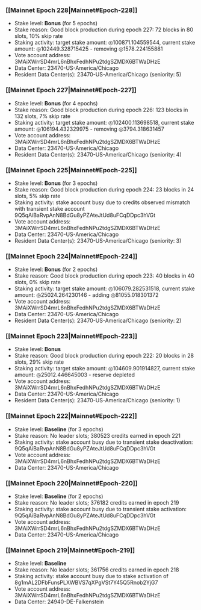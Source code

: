 ### [[Mainnet Epoch 228|Mainnet#Epoch-228]]
* Stake level: **Bonus** (for 5 epochs)
* Stake reason: Good block production during epoch 227: 72 blocks in 80 slots, 10% skip rate
* Staking activity: target stake amount: ◎100871.104559544, current stake amount: ◎102449.328715425 - removing ◎1578.224155881
* Vote account address: 3MAiXWrrSD4mrL6nBhxFedhNPu2tdgSZMDX6BTWaDHzE
* Data Center: 23470-US-America/Chicago
* Resident Data Center(s): 23470-US-America/Chicago (seniority: 5)
### [[Mainnet Epoch 227|Mainnet#Epoch-227]]
* Stake level: **Bonus** (for 4 epochs)
* Stake reason: Good block production during epoch 226: 123 blocks in 132 slots, 7% skip rate
* Staking activity: target stake amount: ◎102400.113698518, current stake amount: ◎106194.432329975 - removing ◎3794.318631457
* Vote account address: 3MAiXWrrSD4mrL6nBhxFedhNPu2tdgSZMDX6BTWaDHzE
* Data Center: 23470-US-America/Chicago
* Resident Data Center(s): 23470-US-America/Chicago (seniority: 4)
### [[Mainnet Epoch 225|Mainnet#Epoch-225]]
* Stake level: **Bonus** (for 3 epochs)
* Stake reason: Good block production during epoch 224: 23 blocks in 24 slots, 5% skip rate
* Staking activity: stake account busy due to credits observed mismatch with transient stake account 9Q5qAiBaRvpAnN8BdGu8yPZAteJtUd8uFCqDDpc3hVGt
* Vote account address: 3MAiXWrrSD4mrL6nBhxFedhNPu2tdgSZMDX6BTWaDHzE
* Data Center: 23470-US-America/Chicago
* Resident Data Center(s): 23470-US-America/Chicago (seniority: 3)
### [[Mainnet Epoch 224|Mainnet#Epoch-224]]
* Stake level: **Bonus** (for 2 epochs)
* Stake reason: Good block production during epoch 223: 40 blocks in 40 slots, 0% skip rate
* Staking activity: target stake amount: ◎106079.282531518, current stake amount: ◎25024.264230146 - adding ◎81055.018301372
* Vote account address: 3MAiXWrrSD4mrL6nBhxFedhNPu2tdgSZMDX6BTWaDHzE
* Data Center: 23470-US-America/Chicago
* Resident Data Center(s): 23470-US-America/Chicago (seniority: 2)
### [[Mainnet Epoch 223|Mainnet#Epoch-223]]
* Stake level: **Bonus**
* Stake reason: Good block production during epoch 222: 20 blocks in 28 slots, 29% skip rate
* Staking activity: target stake amount: ◎104609.901914827, current stake amount: ◎25012.446645003 - reserve depleted
* Vote account address: 3MAiXWrrSD4mrL6nBhxFedhNPu2tdgSZMDX6BTWaDHzE
* Data Center: 23470-US-America/Chicago
* Resident Data Center(s): 23470-US-America/Chicago (seniority: 1)
### [[Mainnet Epoch 222|Mainnet#Epoch-222]]
* Stake level: **Baseline** (for 3 epochs)
* Stake reason: No leader slots; 380523 credits earned in epoch 221
* Staking activity: stake account busy due to transient stake deactivation: 9Q5qAiBaRvpAnN8BdGu8yPZAteJtUd8uFCqDDpc3hVGt
* Vote account address: 3MAiXWrrSD4mrL6nBhxFedhNPu2tdgSZMDX6BTWaDHzE
* Data Center: 23470-US-America/Chicago
### [[Mainnet Epoch 220|Mainnet#Epoch-220]]
* Stake level: **Baseline** (for 2 epochs)
* Stake reason: No leader slots; 376182 credits earned in epoch 219
* Staking activity: stake account busy due to transient stake activation: 9Q5qAiBaRvpAnN8BdGu8yPZAteJtUd8uFCqDDpc3hVGt
* Vote account address: 3MAiXWrrSD4mrL6nBhxFedhNPu2tdgSZMDX6BTWaDHzE
* Data Center: 23470-US-America/Chicago
### [[Mainnet Epoch 219|Mainnet#Epoch-219]]
* Stake level: **Baseline**
* Stake reason: No leader slots; 361756 credits earned in epoch 218
* Staking activity: stake account busy due to stake activation of 8g1mAL2DFbFunsPLXWBVS7qXPgVSt7Y45Q5Rnob2YjG7
* Vote account address: 3MAiXWrrSD4mrL6nBhxFedhNPu2tdgSZMDX6BTWaDHzE
* Data Center: 24940-DE-Falkenstein